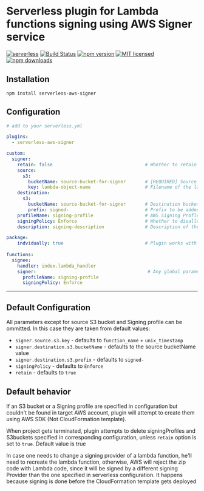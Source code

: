 # Serverless plugin for Lambda functions signing using AWS Signer service
[![serverless](http://public.serverless.com/badges/v3.svg)](https://www.serverless.com)
[![Build Status](https://travis-ci.org/jradikk/serverless-aws-signer.svg?branch=master)](https://travis-ci.org/jradikk/serverless-aws-signer)
[![npm version](https://badge.fury.io/js/serverless-aws-signer.svg)](https://badge.fury.io/js/serverless-aws-signer)
[![MIT licensed](https://img.shields.io/badge/license-MIT-blue.svg)](https://raw.githubusercontent.com/jradikk/serverless-aws-signer/master/LICENSE)
[![npm downloads](https://img.shields.io/npm/dt/serverless-aws-signer.svg?style=flat)](https://www.npmjs.com/package/serverless-aws-signer)
## Installation

`npm install serverless-aws-signer`

## Configuration

```yaml
# add to your serverless.yml

plugins:
  - serverless-aws-signer

custom:
  signer:
    retain: false                                  # Whether to retain signing Profile and S3 buckets during the project termination (`sls remove` command), if they were created by the plugin
    source:
      s3:
        bucketName: source-bucket-for-signer       # [REQUIRED] Source bucket for AWS Signer where zip archive with lambda code will be uploaded
        key: lambda-object-name                    # Filename of the lambda zip archive at S3 (copied by the plugin). Is ignored in case of individually packaged functions
    destination:
      s3:
        bucketName: source-bucket-for-signer       # Destination bucket for AWS Signer where signed zip archive with lambda will appear after signing. Can be the same as source bucket
        prefix: signed-                            # Prefix to be added to the name of the signed archive
    profileName: signing-profile                   # AWS Signing Profle name. Currently needs to be created separately
    signingPolicy: Enforce                         # Whether to disallow code updated signed improperly or just fire a warning
    description: signing-description               # Description of the signing profile displayed in AWS 

package:
    indvidually: true                              # Plugin works with both individually and commonly packaged functions
   
functions:
  signee:
    handler: index.lambda_handler
    signer:                                         # Any global parameter can be overridden by lambda individual configuration. package.individually.true needs to be enabled for the plugin to parse function configs
      profileName: signing-profile
      signingPolicy: Enforce

```
---

## Default Configuration

All parameters except for source S3 bucket and Signing profile can be ommitted. In this case they are taken from default values:

* `signer.source.s3.key` - defaults to `function_name` + `unix_timestamp`
* `signer.destination.s3.bucketName` - defaults to the source bucketName value
* `signer.destination.s3.prefix` - defaults to `signed-`
* `signingPolicy` - defaults to `Enforce`
* `retain` - defaults to `true`

## Default behavior

If an S3 bucket or a Signing profile are specified in configuration but couldn't be found in target AWS account, plugin will attempt to create them using AWS SDK (Not CloudFormation template). 

When project gets terminated, plugin attempts to delete signingProfiles and S3buckets specified in corresponding configuration, unless `retain` option is set to `true`. Default value is true

In case one needs to change a signing provider of a lambda function, he'll need to recreate the lambda function, otherwise, AWS will reject the zip code with Lambda code, since it will be signed by a different signing Provider than the one specified in serverless configuration. It happens because signing is done before the CloudFormation template gets deployed